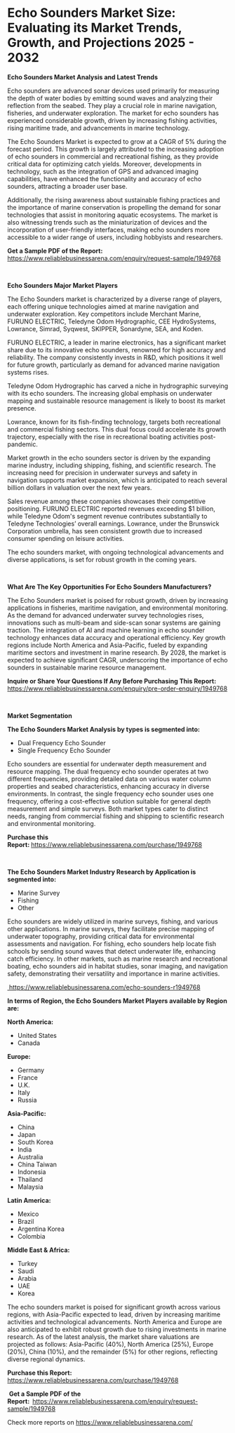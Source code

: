 <p><h1>Echo Sounders Market Size: Evaluating its Market Trends, Growth, and Projections 2025 - 2032</h1></p><p><strong>Echo Sounders Market Analysis and Latest Trends</strong></p>
<p><p>Echo sounders are advanced sonar devices used primarily for measuring the depth of water bodies by emitting sound waves and analyzing their reflection from the seabed. They play a crucial role in marine navigation, fisheries, and underwater exploration. The market for echo sounders has experienced considerable growth, driven by increasing fishing activities, rising maritime trade, and advancements in marine technology.</p><p>The Echo Sounders Market is expected to grow at a CAGR of 5% during the forecast period. This growth is largely attributed to the increasing adoption of echo sounders in commercial and recreational fishing, as they provide critical data for optimizing catch yields. Moreover, developments in technology, such as the integration of GPS and advanced imaging capabilities, have enhanced the functionality and accuracy of echo sounders, attracting a broader user base.</p><p>Additionally, the rising awareness about sustainable fishing practices and the importance of marine conservation is propelling the demand for sonar technologies that assist in monitoring aquatic ecosystems. The market is also witnessing trends such as the miniaturization of devices and the incorporation of user-friendly interfaces, making echo sounders more accessible to a wider range of users, including hobbyists and researchers.</p></p>
<p><strong>Get a Sample PDF of the Report:&nbsp;</strong> <a href="https://www.reliablebusinessarena.com/enquiry/request-sample/1949768?utm_campaign=1891&utm_medium=2&utm_source=Github&utm_content=ia&utm_term=18022025&utm_id=echo-sounders">https://www.reliablebusinessarena.com/enquiry/request-sample/1949768</a></p>
<p>&nbsp;</p>
<p><strong>Echo Sounders Major Market Players</strong></p>
<p><p>The Echo Sounders market is characterized by a diverse range of players, each offering unique technologies aimed at marine navigation and underwater exploration. Key competitors include Merchant Marine, FURUNO ELECTRIC, Teledyne Odom Hydrographic, CEE HydroSystems, Lowrance, Simrad, Syqwest, SKIPPER, Sonardyne, SEA, and Koden.</p><p>FURUNO ELECTRIC, a leader in marine electronics, has a significant market share due to its innovative echo sounders, renowned for high accuracy and reliability. The company consistently invests in R&D, which positions it well for future growth, particularly as demand for advanced marine navigation systems rises. </p><p>Teledyne Odom Hydrographic has carved a niche in hydrographic surveying with its echo sounders. The increasing global emphasis on underwater mapping and sustainable resource management is likely to boost its market presence. </p><p>Lowrance, known for its fish-finding technology, targets both recreational and commercial fishing sectors. This dual focus could accelerate its growth trajectory, especially with the rise in recreational boating activities post-pandemic.</p><p>Market growth in the echo sounders sector is driven by the expanding marine industry, including shipping, fishing, and scientific research. The increasing need for precision in underwater surveys and safety in navigation supports market expansion, which is anticipated to reach several billion dollars in valuation over the next few years.</p><p>Sales revenue among these companies showcases their competitive positioning. FURUNO ELECTRIC reported revenues exceeding $1 billion, while Teledyne Odom's segment revenue contributes substantially to Teledyne Technologies’ overall earnings. Lowrance, under the Brunswick Corporation umbrella, has seen consistent growth due to increased consumer spending on leisure activities.</p><p>The echo sounders market, with ongoing technological advancements and diverse applications, is set for robust growth in the coming years.</p></p>
<p>&nbsp;</p>
<p><strong>What Are The Key Opportunities For Echo Sounders Manufacturers?</strong></p>
<p><p>The Echo Sounders market is poised for robust growth, driven by increasing applications in fisheries, maritime navigation, and environmental monitoring. As the demand for advanced underwater survey technologies rises, innovations such as multi-beam and side-scan sonar systems are gaining traction. The integration of AI and machine learning in echo sounder technology enhances data accuracy and operational efficiency. Key growth regions include North America and Asia-Pacific, fueled by expanding maritime sectors and investment in marine research. By 2028, the market is expected to achieve significant CAGR, underscoring the importance of echo sounders in sustainable marine resource management.</p></p>
<p><strong>Inquire or Share Your Questions If Any Before Purchasing This Report:</strong> <a href="https://www.reliablebusinessarena.com/enquiry/pre-order-enquiry/1949768?utm_campaign=1891&utm_medium=2&utm_source=Github&utm_content=ia&utm_term=18022025&utm_id=echo-sounders">https://www.reliablebusinessarena.com/enquiry/pre-order-enquiry/1949768</a></p>
<p>&nbsp;</p>
<p><strong>Market Segmentation</strong></p>
<p><strong>The Echo Sounders Market Analysis by types is segmented into:</strong></p>
<p><ul><li>Dual Frequency Echo Sounder</li><li>Single Frequency Echo Sounder</li></ul></p>
<p><p>Echo sounders are essential for underwater depth measurement and resource mapping. The dual frequency echo sounder operates at two different frequencies, providing detailed data on various water column properties and seabed characteristics, enhancing accuracy in diverse environments. In contrast, the single frequency echo sounder uses one frequency, offering a cost-effective solution suitable for general depth measurement and simple surveys. Both market types cater to distinct needs, ranging from commercial fishing and shipping to scientific research and environmental monitoring.</p></p>
<p><strong>Purchase this Report:&nbsp;</strong><a href="https://www.reliablebusinessarena.com/purchase/1949768?utm_campaign=1891&utm_medium=2&utm_source=Github&utm_content=ia&utm_term=18022025&utm_id=echo-sounders">https://www.reliablebusinessarena.com/purchase/1949768</a></p>
<p>&nbsp;</p>
<p><strong>The Echo Sounders Market Industry Research by Application is segmented into:</strong></p>
<p><ul><li>Marine Survey</li><li>Fishing</li><li>Other</li></ul></p>
<p><p>Echo sounders are widely utilized in marine surveys, fishing, and various other applications. In marine surveys, they facilitate precise mapping of underwater topography, providing critical data for environmental assessments and navigation. For fishing, echo sounders help locate fish schools by sending sound waves that detect underwater life, enhancing catch efficiency. In other markets, such as marine research and recreational boating, echo sounders aid in habitat studies, sonar imaging, and navigation safety, demonstrating their versatility and importance in marine activities.</p></p>
<p><a href="https://www.reliablebusinessarena.com/echo-sounders-r1949768?utm_campaign=1891&utm_medium=2&utm_source=Github&utm_content=ia&utm_term=18022025&utm_id=echo-sounders">&nbsp;https://www.reliablebusinessarena.com/echo-sounders-r1949768</a></p>
<p><strong>In terms of Region, the Echo Sounders Market Players available by Region are:</strong></p>
<p>
    <p> <strong> North America: </strong>
        <ul>
            <li>United States</li>
            <li>Canada</li>
        </ul>
        </p> 
    <p> <strong> Europe: </strong>
        <ul>
            <li>Germany</li>
            <li>France</li>
            <li>U.K.</li>
            <li>Italy</li>
            <li>Russia</li>
        </ul>
        </p> 
    <p> <strong> Asia-Pacific: </strong>
        <ul>
            <li>China</li>
            <li>Japan</li>
            <li>South Korea</li>
            <li>India</li>
            <li>Australia</li>
            <li>China Taiwan</li>
            <li>Indonesia</li>
            <li>Thailand</li>
            <li>Malaysia</li>
        </ul>
        </p> 
    <p> <strong> Latin America: </strong>
        <ul>
            <li>Mexico</li>
            <li>Brazil</li>
            <li>Argentina Korea</li>
            <li>Colombia</li>
        </ul>
        </p> 
    <p> <strong> Middle East & Africa: </strong>
        <ul>
            <li>Turkey</li>
            <li>Saudi</li>
            <li>Arabia</li>
            <li>UAE</li>
            <li>Korea</li>
        </ul>
    </p>
    </p>
<p><p>The echo sounders market is poised for significant growth across various regions, with Asia-Pacific expected to lead, driven by increasing maritime activities and technological advancements. North America and Europe are also anticipated to exhibit robust growth due to rising investments in marine research. As of the latest analysis, the market share valuations are projected as follows: Asia-Pacific (40%), North America (25%), Europe (20%), China (10%), and the remainder (5%) for other regions, reflecting diverse regional dynamics.</p></p>
<p><strong>Purchase this Report: </strong><a href="https://www.reliablebusinessarena.com/purchase/1949768?utm_campaign=1891&utm_medium=2&utm_source=Github&utm_content=ia&utm_term=18022025&utm_id=echo-sounders">https://www.reliablebusinessarena.com/purchase/1949768</a></p>
<p>&nbsp;<strong>Get a Sample PDF of the Report:&nbsp;&nbsp;</strong><a href="https://www.reliablebusinessarena.com/enquiry/request-sample/1949768?utm_campaign=1891&utm_medium=2&utm_source=Github&utm_content=ia&utm_term=18022025&utm_id=echo-sounders">https://www.reliablebusinessarena.com/enquiry/request-sample/1949768</a></p>
<p><strong></strong></p>
<p>Check more reports on <a href="https://www.reliablebusinessarena.com/?utm_campaign=1891&utm_medium=2&utm_source=Github&utm_content=ia&utm_term=18022025&utm_id=echo-sounders">https://www.reliablebusinessarena.com/</a></p>